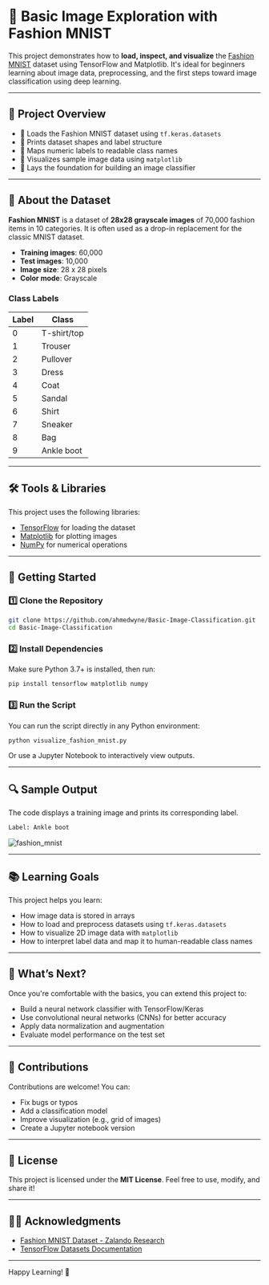 # 👕 Basic Image Exploration with Fashion MNIST

This project demonstrates how to **load, inspect, and visualize** the [Fashion MNIST](https://github.com/zalandoresearch/fashion-mnist) dataset using TensorFlow and Matplotlib. It's ideal for beginners learning about image data, preprocessing, and the first steps toward image classification using deep learning.

---

## 📌 Project Overview

- 🔹 Loads the Fashion MNIST dataset using `tf.keras.datasets`
- 🔹 Prints dataset shapes and label structure
- 🔹 Maps numeric labels to readable class names
- 🔹 Visualizes sample image data using `matplotlib`
- 🔹 Lays the foundation for building an image classifier

---

## 🧠 About the Dataset

**Fashion MNIST** is a dataset of **28x28 grayscale images** of 70,000 fashion items in 10 categories. It is often used as a drop-in replacement for the classic MNIST dataset.

- **Training images**: 60,000  
- **Test images**: 10,000  
- **Image size**: 28 x 28 pixels  
- **Color mode**: Grayscale

### Class Labels

| Label | Class        |
|-------|--------------|
| 0     | T-shirt/top  |
| 1     | Trouser      |
| 2     | Pullover     |
| 3     | Dress        |
| 4     | Coat         |
| 5     | Sandal       |
| 6     | Shirt        |
| 7     | Sneaker      |
| 8     | Bag          |
| 9     | Ankle boot   |

---

## 🛠️ Tools & Libraries

This project uses the following libraries:

- [TensorFlow](https://www.tensorflow.org/) for loading the dataset
- [Matplotlib](https://matplotlib.org/) for plotting images
- [NumPy](https://numpy.org/) for numerical operations

---

## 🚀 Getting Started

### 1️⃣ Clone the Repository

```bash
git clone https://github.com/ahmedwyne/Basic-Image-Classification.git
cd Basic-Image-Classification
````

### 2️⃣ Install Dependencies

Make sure Python 3.7+ is installed, then run:

```bash
pip install tensorflow matplotlib numpy
```

### 3️⃣ Run the Script

You can run the script directly in any Python environment:

```bash
python visualize_fashion_mnist.py
```

Or use a Jupyter Notebook to interactively view outputs.

---

## 🔍 Sample Output

The code displays a training image and prints its corresponding label.

```python
Label: Ankle boot
```

![fashion\_mnist](https://github.com/zalandoresearch/fashion-mnist/raw/master/doc/img/fashion-mnist-sprite.png)

---

## 📚 Learning Goals

This project helps you learn:

* How image data is stored in arrays
* How to load and preprocess datasets using `tf.keras.datasets`
* How to visualize 2D image data with `matplotlib`
* How to interpret label data and map it to human-readable class names

---

## 🧩 What’s Next?

Once you're comfortable with the basics, you can extend this project to:

* Build a neural network classifier with TensorFlow/Keras
* Use convolutional neural networks (CNNs) for better accuracy
* Apply data normalization and augmentation
* Evaluate model performance on the test set

---

## 🤝 Contributions

Contributions are welcome! You can:

* Fix bugs or typos
* Add a classification model
* Improve visualization (e.g., grid of images)
* Create a Jupyter notebook version

---

## 📄 License

This project is licensed under the **MIT License**. Feel free to use, modify, and share it!

---

## 🙋‍♂️ Acknowledgments

* [Fashion MNIST Dataset - Zalando Research](https://github.com/zalandoresearch/fashion-mnist)
* [TensorFlow Datasets Documentation](https://www.tensorflow.org/datasets/overview)

---

Happy Learning! 🚀

